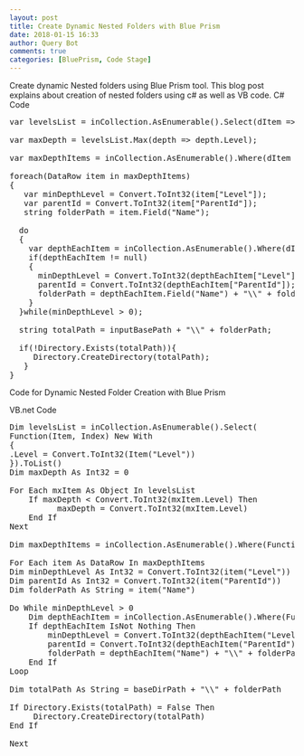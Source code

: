 ```yaml
---
layout: post
title: Create Dynamic Nested Folders with Blue Prism
date: 2018-01-15 16:33
author: Query Bot
comments: true
categories: [BluePrism, Code Stage]
---
```

Create dynamic Nested folders using Blue Prism tool. This blog post explains about creation of nested folders using c# as well as VB code. 
C# Code
<pre>
var levelsList = inCollection.AsEnumerable().Select(dItem => new { Level = Convert.ToInt32(dItem["Level"]) }).ToList();

var maxDepth = levelsList.Max(depth => depth.Level);

var maxDepthItems = inCollection.AsEnumerable().Where(dItem => Convert.ToInt32(dItem["Level"]) == maxDepth).ToList();

foreach(DataRow item in maxDepthItems)
{
   var minDepthLevel = Convert.ToInt32(item["Level"]);
   var parentId = Convert.ToInt32(item["ParentId"]);
   string folderPath = item.Field<string>("Name");

  do
  {
    var depthEachItem = inCollection.AsEnumerable().Where(dItem => Convert.ToInt32(dItem["ID"]) == parentId).ToList().FirstOrDefault();
    if(depthEachItem != null)
    {
      minDepthLevel = Convert.ToInt32(depthEachItem["Level"]);
      parentId = Convert.ToInt32(depthEachItem["ParentId"]);
      folderPath = depthEachItem.Field<string>("Name") + "\\" + folderPath;
    }
  }while(minDepthLevel > 0);

  string totalPath = inputBasePath + "\\" + folderPath;

  if(!Directory.Exists(totalPath)){
     Directory.CreateDirectory(totalPath);
   }
}
</pre>
Code for Dynamic Nested Folder Creation with Blue Prism

VB.net Code
<pre>
Dim levelsList = inCollection.AsEnumerable().Select(
Function(Item, Index) New With
{
.Level = Convert.ToInt32(Item("Level"))
}).ToList()
Dim maxDepth As Int32 = 0

For Each mxItem As Object In levelsList
    If maxDepth < Convert.ToInt32(mxItem.Level) Then
          maxDepth = Convert.ToInt32(mxItem.Level)
    End If
Next

Dim maxDepthItems = inCollection.AsEnumerable().Where(Function(dItem) Convert.ToInt32(dItem("Level")) = maxDepth).ToList()

For Each item As DataRow In maxDepthItems
Dim minDepthLevel As Int32 = Convert.ToInt32(item("Level"))
Dim parentId As Int32 = Convert.ToInt32(item("ParentId"))
Dim folderPath As String = item("Name")

Do While minDepthLevel > 0
    Dim depthEachItem = inCollection.AsEnumerable().Where(Function(dItem) Convert.ToInt32(dItem("ID")) = parentId).ToList().FirstOrDefault()
    If depthEachItem IsNot Nothing Then
        minDepthLevel = Convert.ToInt32(depthEachItem("Level"))
        parentId = Convert.ToInt32(depthEachItem("ParentId"))
        folderPath = depthEachItem("Name") + "\\" + folderPath
    End If
Loop

Dim totalPath As String = baseDirPath + "\\" + folderPath

If Directory.Exists(totalPath) = False Then
     Directory.CreateDirectory(totalPath)
End If

Next
</pre>